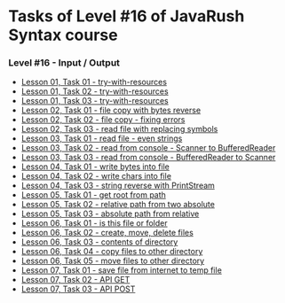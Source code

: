 # <a name="start"></a> Tasks of Level #16 of JavaRush Syntax course

### Level #16 - **Input / Output**

- [Lesson 01, Task 01 - try-with-resources][01_01]
- [Lesson 01, Task 02 - try-with-resources][01_02]
- [Lesson 01, Task 03 - try-with-resources][01_03]
- [Lesson 02, Task 01 - file copy with bytes reverse][02_01]
- [Lesson 02, Task 02 - file copy - fixing errors][02_02]
- [Lesson 02, Task 03 - read file with replacing symbols][02_03]
- [Lesson 03, Task 01 - read file - even strings][03_01]
- [Lesson 03, Task 02 - read from console - Scanner to BufferedReader][03_02]
- [Lesson 03, Task 03 - read from console - BufferedReader to Scanner][03_03]
- [Lesson 04, Task 01 - write bytes into file][04_01]
- [Lesson 04, Task 02 - write chars into file][04_02]
- [Lesson 04, Task 03 - string reverse with PrintStream][04_03]
- [Lesson 05, Task 01 - get root from path][05_01]
- [Lesson 05, Task 02 - relative path from two absolute][05_02]
- [Lesson 05, Task 03 - absolute path from relative][05_03]
- [Lesson 06, Task 01 - is this file or folder][06_01]
- [Lesson 06, Task 02 - create, move, delete files][06_02]
- [Lesson 06, Task 03 - contents of directory][06_03]
- [Lesson 06, Task 04 - copy files to other directory][06_04]
- [Lesson 06, Task 05 - move files to other directory][06_05]
- [Lesson 07, Task 01 - save file from internet to temp file][07_01]
- [Lesson 07, Task 02 - API GET][07_02]
- [Lesson 07, Task 03 - API POST][07_03]

[01_01]: https://github.com/mentor-dev/Java-Learning/tree/main/JavaRush_1/16_Input_Output/01_01__try-with-resources
[01_02]: https://github.com/mentor-dev/Java-Learning/tree/main/JavaRush_1/16_Input_Output/01_02__try-with-resources
[01_03]: https://github.com/mentor-dev/Java-Learning/tree/main/JavaRush_1/16_Input_Output/01_03__try-with-resources
[02_01]: https://github.com/mentor-dev/Java-Learning/tree/main/JavaRush_1/16_Input_Output/02_01__file_copy_with_bytes_reverse
[02_02]: https://github.com/mentor-dev/Java-Learning/tree/main/JavaRush_1/16_Input_Output/02_02__file_copy_fixing_errors
[02_03]: https://github.com/mentor-dev/Java-Learning/tree/main/JavaRush_1/16_Input_Output/02_03__read_file_with_replacing_symbols
[03_01]: https://github.com/mentor-dev/Java-Learning/tree/main/JavaRush_1/16_Input_Output/03_01__read_file_even_strings
[03_02]: https://github.com/mentor-dev/Java-Learning/tree/main/JavaRush_1/16_Input_Output/03_02__read_from_console_Scanner_to_BufferedReader
[03_03]: https://github.com/mentor-dev/Java-Learning/tree/main/JavaRush_1/16_Input_Output/03_03__read_from_console_BufferedReader_to_Scanner
[04_01]: https://github.com/mentor-dev/Java-Learning/tree/main/JavaRush_1/16_Input_Output/04_01__write_bytes_into_file
[04_02]: https://github.com/mentor-dev/Java-Learning/tree/main/JavaRush_1/16_Input_Output/04_02__write_chars_into_file
[04_03]: https://github.com/mentor-dev/Java-Learning/tree/main/JavaRush_1/16_Input_Output/04_03__string_reverse_with_PrintStream
[05_01]: https://github.com/mentor-dev/Java-Learning/tree/main/JavaRush_1/16_Input_Output/05_01__get_root_from_path
[05_02]: https://github.com/mentor-dev/Java-Learning/tree/main/JavaRush_1/16_Input_Output/05_02__relative_path_from_two_absolute
[05_03]: https://github.com/mentor-dev/Java-Learning/tree/main/JavaRush_1/16_Input_Output/05_03__absolute_path_from_relative
[06_01]: https://github.com/mentor-dev/Java-Learning/tree/main/JavaRush_1/16_Input_Output/06_01__is_this_file_or_folder
[06_02]: https://github.com/mentor-dev/Java-Learning/tree/main/JavaRush_1/16_Input_Output/06_02__create_move_delete_files
[06_03]: https://github.com/mentor-dev/Java-Learning/tree/main/JavaRush_1/16_Input_Output/06_03__contents_of_directory
[06_04]: https://github.com/mentor-dev/Java-Learning/tree/main/JavaRush_1/16_Input_Output/06_04__copy_files_to_other_directory
[06_05]: https://github.com/mentor-dev/Java-Learning/tree/main/JavaRush_1/16_Input_Output/06_05__move_files_to_other_directory
[07_01]: https://github.com/mentor-dev/Java-Learning/tree/main/JavaRush_1/16_Input_Output/07_01__save_file_from_internet_to_temp_file
[07_02]: https://github.com/mentor-dev/Java-Learning/tree/main/JavaRush_1/16_Input_Output/07_02__API_GET
[07_03]: https://github.com/mentor-dev/Java-Learning/tree/main/JavaRush_1/16_Input_Output/07_03__API_POST
